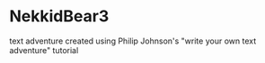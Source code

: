 # NekkidBear3
text adventure created using Philip Johnson's "write your own text adventure" tutorial
